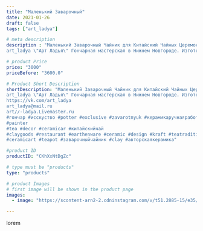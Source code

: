 ```yaml
---
title: "Маленький Заварочный"
date: 2021-01-26
draft: false
tags: ["art_ladya"]

# meta description
description : "Маленький Заварочный Чайник для Китайский Чайных Церемоний. 
art_ladya \"Арт Ладья\" Гончарная мастерская в Нижнем Новгороде. Изготовление керамики и мастер//-к"

# product Price
price: "3000"
priceBefore: "3600.0"

# Product Short Description
shortDescription: "Маленький Заварочный Чайник для Китайский Чайных Церемоний. 
art_ladya \"Арт Ладья\" Гончарная мастерская в Нижнем Новгороде. Изготовление керамики и мастер//-классы по обучению. 
https://vk.com/art_ladya
art_ladya@mail.ru
art//-ladya.Livemaster.ru
#гончар #исскуство #potter #exclusive #zavarotnyuk #керамикаручнаяработа #керамиканазаказ #handmade #керамика #гончарнаяпосуда #эксклюзивнаякерамика
#painter
#tea #decor #ceramicar #китайскийчай
#claygoods #restaurant #earthenware #ceramic #design #kraft #teatradition
#ceramicart #teapot #заварочныйчайник #clay #авторскаякерамика"

#product ID
productID: "CKhXxNtDgZc"

# type must be "products"
type: "products"

# product Images
# first image will be shown in the product page
images:
  - image: "https://scontent-arn2-2.cdninstagram.com/v/t51.2885-15/e35/141964920_684257228938133_8019267514101018803_n.jpg?tp=1&_nc_ht=scontent-arn2-2.cdninstagram.com&_nc_cat=105&_nc_ohc=-RdVLiIAGWMAX9hct3H&ccb=7-4&oh=c9472fe59083f983a8cb6b450e6573fc&oe=6083EE9A&_nc_sid=86f79a&ig_cache_key=MjQ5NTM4MDIwNTU3ODYxODQ2MA%3D%3D.2-ccb7-4"

---
```

lorem
